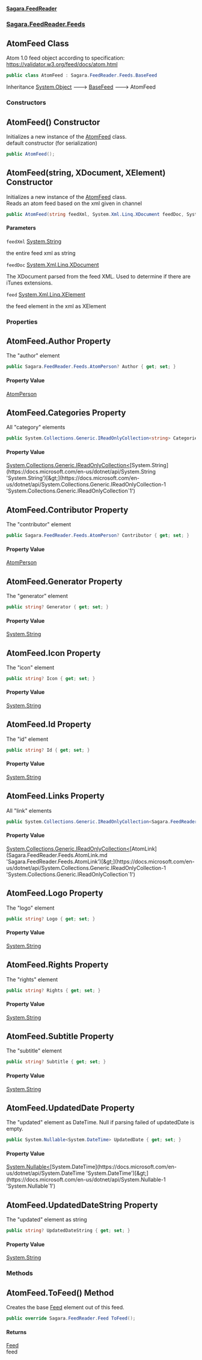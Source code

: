 #### [Sagara.FeedReader](index.md 'index')
### [Sagara.FeedReader.Feeds](index.md#Sagara.FeedReader.Feeds 'Sagara.FeedReader.Feeds')

## AtomFeed Class

Atom 1.0 feed object according to specification: https://validator.w3.org/feed/docs/atom.html

```csharp
public class AtomFeed : Sagara.FeedReader.Feeds.BaseFeed
```

Inheritance [System.Object](https://docs.microsoft.com/en-us/dotnet/api/System.Object 'System.Object') &#129106; [BaseFeed](Sagara.FeedReader.Feeds.BaseFeed.md 'Sagara.FeedReader.Feeds.BaseFeed') &#129106; AtomFeed
### Constructors

<a name='Sagara.FeedReader.Feeds.AtomFeed.AtomFeed()'></a>

## AtomFeed() Constructor

Initializes a new instance of the [AtomFeed](Sagara.FeedReader.Feeds.AtomFeed.md 'Sagara.FeedReader.Feeds.AtomFeed') class.  
default constructor (for serialization)

```csharp
public AtomFeed();
```

<a name='Sagara.FeedReader.Feeds.AtomFeed.AtomFeed(string,System.Xml.Linq.XDocument,System.Xml.Linq.XElement)'></a>

## AtomFeed(string, XDocument, XElement) Constructor

Initializes a new instance of the [AtomFeed](Sagara.FeedReader.Feeds.AtomFeed.md 'Sagara.FeedReader.Feeds.AtomFeed') class.  
Reads an atom feed based on the xml given in channel

```csharp
public AtomFeed(string feedXml, System.Xml.Linq.XDocument feedDoc, System.Xml.Linq.XElement feed);
```
#### Parameters

<a name='Sagara.FeedReader.Feeds.AtomFeed.AtomFeed(string,System.Xml.Linq.XDocument,System.Xml.Linq.XElement).feedXml'></a>

`feedXml` [System.String](https://docs.microsoft.com/en-us/dotnet/api/System.String 'System.String')

the entire feed xml as string

<a name='Sagara.FeedReader.Feeds.AtomFeed.AtomFeed(string,System.Xml.Linq.XDocument,System.Xml.Linq.XElement).feedDoc'></a>

`feedDoc` [System.Xml.Linq.XDocument](https://docs.microsoft.com/en-us/dotnet/api/System.Xml.Linq.XDocument 'System.Xml.Linq.XDocument')

The XDocument parsed from the feed XML. Used to determine if there are iTunes extensions.

<a name='Sagara.FeedReader.Feeds.AtomFeed.AtomFeed(string,System.Xml.Linq.XDocument,System.Xml.Linq.XElement).feed'></a>

`feed` [System.Xml.Linq.XElement](https://docs.microsoft.com/en-us/dotnet/api/System.Xml.Linq.XElement 'System.Xml.Linq.XElement')

the feed element in the xml as XElement
### Properties

<a name='Sagara.FeedReader.Feeds.AtomFeed.Author'></a>

## AtomFeed.Author Property

The "author" element

```csharp
public Sagara.FeedReader.Feeds.AtomPerson? Author { get; set; }
```

#### Property Value
[AtomPerson](Sagara.FeedReader.Feeds.AtomPerson.md 'Sagara.FeedReader.Feeds.AtomPerson')

<a name='Sagara.FeedReader.Feeds.AtomFeed.Categories'></a>

## AtomFeed.Categories Property

All "category" elements

```csharp
public System.Collections.Generic.IReadOnlyCollection<string> Categories { get; set; }
```

#### Property Value
[System.Collections.Generic.IReadOnlyCollection&lt;](https://docs.microsoft.com/en-us/dotnet/api/System.Collections.Generic.IReadOnlyCollection-1 'System.Collections.Generic.IReadOnlyCollection`1')[System.String](https://docs.microsoft.com/en-us/dotnet/api/System.String 'System.String')[&gt;](https://docs.microsoft.com/en-us/dotnet/api/System.Collections.Generic.IReadOnlyCollection-1 'System.Collections.Generic.IReadOnlyCollection`1')

<a name='Sagara.FeedReader.Feeds.AtomFeed.Contributor'></a>

## AtomFeed.Contributor Property

The "contributor" element

```csharp
public Sagara.FeedReader.Feeds.AtomPerson? Contributor { get; set; }
```

#### Property Value
[AtomPerson](Sagara.FeedReader.Feeds.AtomPerson.md 'Sagara.FeedReader.Feeds.AtomPerson')

<a name='Sagara.FeedReader.Feeds.AtomFeed.Generator'></a>

## AtomFeed.Generator Property

The "generator" element

```csharp
public string? Generator { get; set; }
```

#### Property Value
[System.String](https://docs.microsoft.com/en-us/dotnet/api/System.String 'System.String')

<a name='Sagara.FeedReader.Feeds.AtomFeed.Icon'></a>

## AtomFeed.Icon Property

The "icon" element

```csharp
public string? Icon { get; set; }
```

#### Property Value
[System.String](https://docs.microsoft.com/en-us/dotnet/api/System.String 'System.String')

<a name='Sagara.FeedReader.Feeds.AtomFeed.Id'></a>

## AtomFeed.Id Property

The "id" element

```csharp
public string? Id { get; set; }
```

#### Property Value
[System.String](https://docs.microsoft.com/en-us/dotnet/api/System.String 'System.String')

<a name='Sagara.FeedReader.Feeds.AtomFeed.Links'></a>

## AtomFeed.Links Property

All "link" elements

```csharp
public System.Collections.Generic.IReadOnlyCollection<Sagara.FeedReader.Feeds.AtomLink> Links { get; set; }
```

#### Property Value
[System.Collections.Generic.IReadOnlyCollection&lt;](https://docs.microsoft.com/en-us/dotnet/api/System.Collections.Generic.IReadOnlyCollection-1 'System.Collections.Generic.IReadOnlyCollection`1')[AtomLink](Sagara.FeedReader.Feeds.AtomLink.md 'Sagara.FeedReader.Feeds.AtomLink')[&gt;](https://docs.microsoft.com/en-us/dotnet/api/System.Collections.Generic.IReadOnlyCollection-1 'System.Collections.Generic.IReadOnlyCollection`1')

<a name='Sagara.FeedReader.Feeds.AtomFeed.Logo'></a>

## AtomFeed.Logo Property

The "logo" element

```csharp
public string? Logo { get; set; }
```

#### Property Value
[System.String](https://docs.microsoft.com/en-us/dotnet/api/System.String 'System.String')

<a name='Sagara.FeedReader.Feeds.AtomFeed.Rights'></a>

## AtomFeed.Rights Property

The "rights" element

```csharp
public string? Rights { get; set; }
```

#### Property Value
[System.String](https://docs.microsoft.com/en-us/dotnet/api/System.String 'System.String')

<a name='Sagara.FeedReader.Feeds.AtomFeed.Subtitle'></a>

## AtomFeed.Subtitle Property

The "subtitle" element

```csharp
public string? Subtitle { get; set; }
```

#### Property Value
[System.String](https://docs.microsoft.com/en-us/dotnet/api/System.String 'System.String')

<a name='Sagara.FeedReader.Feeds.AtomFeed.UpdatedDate'></a>

## AtomFeed.UpdatedDate Property

The "updated" element as DateTime. Null if parsing failed of updatedDate is empty.

```csharp
public System.Nullable<System.DateTime> UpdatedDate { get; set; }
```

#### Property Value
[System.Nullable&lt;](https://docs.microsoft.com/en-us/dotnet/api/System.Nullable-1 'System.Nullable`1')[System.DateTime](https://docs.microsoft.com/en-us/dotnet/api/System.DateTime 'System.DateTime')[&gt;](https://docs.microsoft.com/en-us/dotnet/api/System.Nullable-1 'System.Nullable`1')

<a name='Sagara.FeedReader.Feeds.AtomFeed.UpdatedDateString'></a>

## AtomFeed.UpdatedDateString Property

The "updated" element as string

```csharp
public string? UpdatedDateString { get; set; }
```

#### Property Value
[System.String](https://docs.microsoft.com/en-us/dotnet/api/System.String 'System.String')
### Methods

<a name='Sagara.FeedReader.Feeds.AtomFeed.ToFeed()'></a>

## AtomFeed.ToFeed() Method

Creates the base [Feed](Sagara.FeedReader.Feed.md 'Sagara.FeedReader.Feed') element out of this feed.

```csharp
public override Sagara.FeedReader.Feed ToFeed();
```

#### Returns
[Feed](Sagara.FeedReader.Feed.md 'Sagara.FeedReader.Feed')  
feed